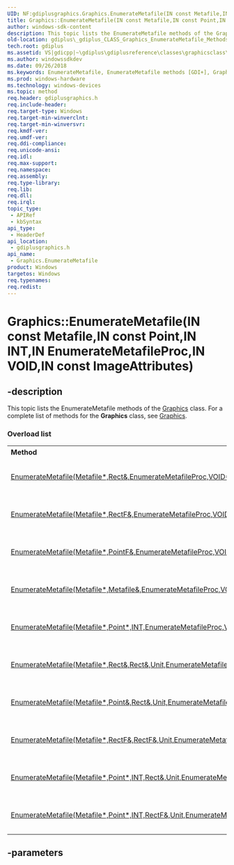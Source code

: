 ```yaml
---
UID: NF:gdiplusgraphics.Graphics.EnumerateMetafile(IN const Metafile,IN const Point,IN INT,IN EnumerateMetafileProc,IN VOID,IN const ImageAttributes)
title: Graphics::EnumerateMetafile(IN const Metafile,IN const Point,IN INT,IN EnumerateMetafileProc,IN VOID,IN const ImageAttributes)
author: windows-sdk-content
description: This topic lists the EnumerateMetafile methods of the Graphics class. For a complete list of methods for the Graphics class, see Graphics.
old-location: gdiplus\_gdiplus_CLASS_Graphics_EnumerateMetafile_Methods.htm
tech.root: gdiplus
ms.assetid: VS|gdicpp|~\gdiplus\gdiplusreference\classes\graphicsclass\graphicsmethods\graphicsenumeratemetafilemethods.htm
ms.author: windowssdkdev
ms.date: 09/26/2018
ms.keywords: EnumerateMetafile, EnumerateMetafile methods [GDI+], Graphics.EnumerateMetafile, Graphics.EnumerateMetafile(IN const Metafile,IN const Point,IN INT,IN EnumerateMetafileProc,IN VOID,IN const ImageAttributes), Graphics::EnumerateMetafile, Graphics::EnumerateMetafile(IN const Metafile,IN const Point,IN INT,IN EnumerateMetafileProc,IN VOID,IN const ImageAttributes), _gdiplus_CLASS_Graphics_EnumerateMetafile_Methods, gdiplus._gdiplus_CLASS_Graphics_EnumerateMetafile_Methods, gdiplusgraphics/EnumerateMetafile
ms.prod: windows-hardware
ms.technology: windows-devices
ms.topic: method
req.header: gdiplusgraphics.h
req.include-header: 
req.target-type: Windows
req.target-min-winverclnt: 
req.target-min-winversvr: 
req.kmdf-ver: 
req.umdf-ver: 
req.ddi-compliance: 
req.unicode-ansi: 
req.idl: 
req.max-support: 
req.namespace: 
req.assembly: 
req.type-library: 
req.lib: 
req.dll: 
req.irql: 
topic_type:
 - APIRef
 - kbSyntax
api_type:
 - HeaderDef
api_location:
 - gdiplusgraphics.h
api_name:
 - Graphics.EnumerateMetafile
product: Windows
targetos: Windows
req.typenames: 
req.redist: 
---
```


# Graphics::EnumerateMetafile(IN const Metafile,IN const Point,IN INT,IN EnumerateMetafileProc,IN VOID,IN const ImageAttributes)


## -description


<span>This topic lists the 
EnumerateMetafile methods of the 
<a href="https://msdn.microsoft.com/en-us/library/ms534453(v=VS.85).aspx">Graphics</a> class. For a complete list of methods for the 
<b>Graphics</b> class, see 
<a href="https://msdn.microsoft.com/en-us/library/ms534453(v=VS.85).aspx">Graphics</a>. 


</span><h3>Overload list</h3><table>
<tr>
<th align="left" width="37%">Method</th>
<th align="left" width="63%">Description</th>
</tr>
<tr>
<td align="left" width="37%">
<a href="https://msdn.microsoft.com/en-us/library/ms535981(v=VS.85).aspx">EnumerateMetafile(Metafile*,Rect&,EnumerateMetafileProc,VOID*,ImageAttributes*)</a>
</td>
<td align="left" width="63%">
The <a href="https://msdn.microsoft.com/en-us/library/ms535981(v=VS.85).aspx">Graphics::EnumerateMetafile</a>
<a href="https://msdn.microsoft.com/en-us/library/ms535274(v=VS.85).aspx">Metafile::PlayRecord</a> in the callback function.

</td>
</tr>
<tr>
<td align="left" width="37%">
<a href="https://msdn.microsoft.com/en-us/library/ms535983(v=VS.85).aspx">EnumerateMetafile(Metafile*,RectF&,EnumerateMetafileProc,VOID*,ImageAttributes*)</a>
</td>
<td align="left" width="63%">
The <a href="https://msdn.microsoft.com/en-us/library/ms535983(v=VS.85).aspx">Graphics::EnumerateMetafile</a>
<a href="https://msdn.microsoft.com/en-us/library/ms535274(v=VS.85).aspx">Metafile::PlayRecord</a> in the callback function.

</td>
</tr>
<tr>
<td align="left" width="37%">
<a href="https://msdn.microsoft.com/en-us/library/ms535989(v=VS.85).aspx">EnumerateMetafile(Metafile*,PointF&,EnumerateMetafileProc,VOID*,ImageAttributes*)</a>
</td>
<td align="left" width="63%">
The <a href="https://msdn.microsoft.com/en-us/library/ms535989(v=VS.85).aspx">Graphics::EnumerateMetafile</a>
<a href="https://msdn.microsoft.com/en-us/library/ms535274(v=VS.85).aspx">Metafile::PlayRecord</a> in the callback function.

</td>
</tr>
<tr>
<td align="left" width="37%">
<a href="https://msdn.microsoft.com/en-us/library/ms535977(v=VS.85).aspx">EnumerateMetafile(Metafile*,Metafile&,EnumerateMetafileProc,VOID*,ImageAttributes*)</a>
</td>
<td align="left" width="63%">
The <a href="https://msdn.microsoft.com/en-us/library/ms535977(v=VS.85).aspx">Graphics::EnumerateMetafile</a>
<a href="https://msdn.microsoft.com/en-us/library/ms535274(v=VS.85).aspx">Metafile::PlayRecord</a> in the callback function.

</td>
</tr>
<tr>
<td align="left" width="37%">
<a href="https://msdn.microsoft.com/en-us/library/ms535980(v=VS.85).aspx">EnumerateMetafile(Metafile*,Point*,INT,EnumerateMetafileProc,VOID*,ImageAttributes*)</a>
</td>
<td align="left" width="63%">
The <a href="https://msdn.microsoft.com/en-us/library/ms535980(v=VS.85).aspx">Graphics::EnumerateMetafile</a>
<a href="https://msdn.microsoft.com/en-us/library/ms535274(v=VS.85).aspx">Metafile::PlayRecord</a> in the callback function.

</td>
</tr>
<tr>
<td align="left" width="37%">
<a href="https://msdn.microsoft.com/en-us/library/ms535986(v=VS.85).aspx">EnumerateMetafile(Metafile*,Rect&,Rect&,Unit,EnumerateMetafileProc,VOID*,ImageAttributes*)</a>
</td>
<td align="left" width="63%">
The <a href="https://msdn.microsoft.com/en-us/library/ms535986(v=VS.85).aspx">Graphics::EnumerateMetafile</a>
<a href="https://msdn.microsoft.com/en-us/library/ms535274(v=VS.85).aspx">Metafile::PlayRecord</a> in the callback function.

</td>
</tr>
<tr>
<td align="left" width="37%">
<a href="https://msdn.microsoft.com/en-us/library/ms535984(v=VS.85).aspx">EnumerateMetafile(Metafile*,Point&,Rect&,Unit,EnumerateMetafileProc,VOID*,ImageAttributes*)</a>
</td>
<td align="left" width="63%">
The <a href="https://msdn.microsoft.com/en-us/library/ms535984(v=VS.85).aspx">Graphics::EnumerateMetafile</a>
<a href="https://msdn.microsoft.com/en-us/library/ms535274(v=VS.85).aspx">Metafile::PlayRecord</a> in the callback function.

</td>
</tr>
<tr>
<td align="left" width="37%">
<a href="https://msdn.microsoft.com/en-us/library/ms535982(v=VS.85).aspx">EnumerateMetafile(Metafile*,RectF&,RectF&,Unit,EnumerateMetafileProc,VOID*,ImageAttributes*)</a>
</td>
<td align="left" width="63%">
The <a href="https://msdn.microsoft.com/en-us/library/ms535982(v=VS.85).aspx">Graphics::EnumerateMetafile</a>
<a href="https://msdn.microsoft.com/en-us/library/ms535274(v=VS.85).aspx">Metafile::PlayRecord</a> in the callback function.

</td>
</tr>
<tr>
<td align="left" width="37%">
<a href="https://msdn.microsoft.com/en-us/library/ms535985(v=VS.85).aspx">EnumerateMetafile(Metafile*,Point*,INT,Rect&,Unit,EnumerateMetafileProc,VOID*,ImageAttributes*)</a>
</td>
<td align="left" width="63%">
The <a href="https://msdn.microsoft.com/en-us/library/ms535985(v=VS.85).aspx">Graphics::EnumerateMetafile</a>
<a href="https://msdn.microsoft.com/en-us/library/ms535274(v=VS.85).aspx">Metafile::PlayRecord</a> in the callback function.

</td>
</tr>
<tr>
<td align="left" width="37%">
<a href="https://msdn.microsoft.com/en-us/library/ms535988(v=VS.85).aspx">EnumerateMetafile(Metafile*,Point*,INT,RectF&,Unit,EnumerateMetafileProc,VOID*,ImageAttributes*)</a>
</td>
<td align="left" width="63%">
The <a href="https://msdn.microsoft.com/en-us/library/ms535988(v=VS.85).aspx">Graphics::EnumerateMetafile</a>
<a href="https://msdn.microsoft.com/en-us/library/ms535274(v=VS.85).aspx">Metafile::PlayRecord</a> in the callback function.

</td>
</tr>
</table>

## -parameters

